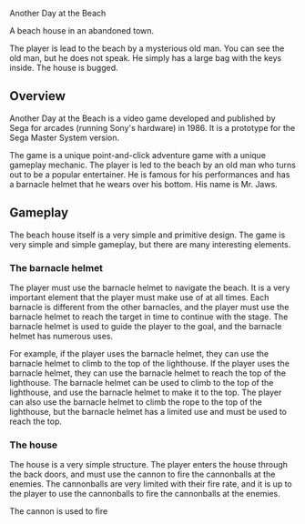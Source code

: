 Another Day at the Beach

A beach house in an abandoned town.

The player is lead to the beach by a mysterious old man. You can see the old man, but he does not speak. He simply has a large bag with the keys inside. The house is bugged.

## Overview

Another Day at the Beach is a video game developed and published by Sega for arcades (running Sony's hardware) in 1986. It is a prototype for the Sega Master System version.

The game is a unique point-and-click adventure game with a unique gameplay mechanic. The player is led to the beach by an old man who turns out to be a popular entertainer. He is famous for his performances and has a barnacle helmet that he wears over his bottom. His name is Mr. Jaws.

## Gameplay

The beach house itself is a very simple and primitive design. The game is very simple and simple gameplay, but there are many interesting elements.

### The barnacle helmet

The player must use the barnacle helmet to navigate the beach. It is a very important element that the player must make use of at all times. Each barnacle is different from the other barnacles, and the player must use the barnacle helmet to reach the target in time to continue with the stage. The barnacle helmet is used to guide the player to the goal, and the barnacle helmet has numerous uses.

For example, if the player uses the barnacle helmet, they can use the barnacle helmet to climb to the top of the lighthouse. If the player uses the barnacle helmet, they can use the barnacle helmet to reach the top of the lighthouse. The barnacle helmet can be used to climb to the top of the lighthouse, and use the barnacle helmet to make it to the top. The player can also use the barnacle helmet to climb the rope to the top of the lighthouse, but the barnacle helmet has a limited use and must be used to reach the top.

### The house

The house is a very simple structure. The player enters the house through the back doors, and must use the cannon to fire the cannonballs at the enemies. The cannonballs are very limited with their fire rate, and it is up to the player to use the cannonballs to fire the cannonballs at the enemies.

The cannon is used to fire